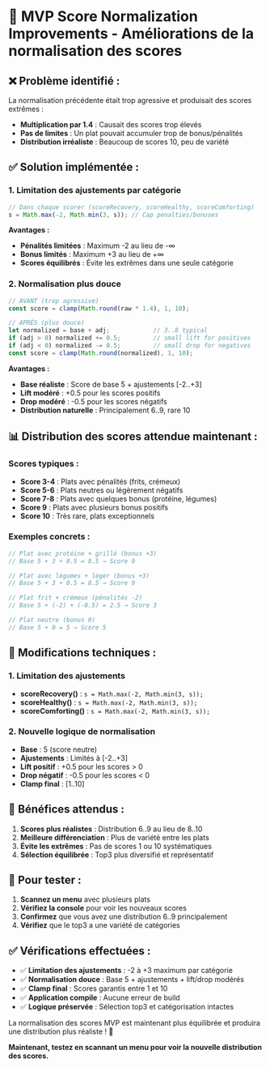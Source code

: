 # 🎯 MVP Score Normalization Improvements - Améliorations de la normalisation des scores

## ❌ **Problème identifié :**

La normalisation précédente était trop agressive et produisait des scores extrêmes :
- **Multiplication par 1.4** : Causait des scores trop élevés
- **Pas de limites** : Un plat pouvait accumuler trop de bonus/pénalités
- **Distribution irréaliste** : Beaucoup de scores 10, peu de variété

## ✅ **Solution implémentée :**

### **1. Limitation des ajustements par catégorie**
```javascript
// Dans chaque scorer (scoreRecovery, scoreHealthy, scoreComforting)
s = Math.max(-2, Math.min(3, s)); // Cap penalties/bonuses
```

**Avantages :**
- **Pénalités limitées** : Maximum -2 au lieu de -∞
- **Bonus limités** : Maximum +3 au lieu de +∞
- **Scores équilibrés** : Évite les extrêmes dans une seule catégorie

### **2. Normalisation plus douce**
```javascript
// AVANT (trop agressive)
const score = clamp(Math.round(raw * 1.4), 1, 10);

// APRÈS (plus douce)
let normalized = base + adj;            // 3..8 typical
if (adj > 0) normalized += 0.5;         // small lift for positives
if (adj < 0) normalized -= 0.5;         // small drop for negatives
const score = clamp(Math.round(normalized), 1, 10);
```

**Avantages :**
- **Base réaliste** : Score de base 5 + ajustements [-2..+3]
- **Lift modéré** : +0.5 pour les scores positifs
- **Drop modéré** : -0.5 pour les scores négatifs
- **Distribution naturelle** : Principalement 6..9, rare 10

## 📊 **Distribution des scores attendue maintenant :**

### **Scores typiques :**
- **Score 3-4** : Plats avec pénalités (frits, crémeux)
- **Score 5-6** : Plats neutres ou légèrement négatifs
- **Score 7-8** : Plats avec quelques bonus (protéine, légumes)
- **Score 9** : Plats avec plusieurs bonus positifs
- **Score 10** : Très rare, plats exceptionnels

### **Exemples concrets :**
```javascript
// Plat avec protéine + grillé (bonus +3)
// Base 5 + 3 + 0.5 = 8.5 → Score 9

// Plat avec légumes + léger (bonus +3)  
// Base 5 + 3 + 0.5 = 8.5 → Score 9

// Plat frit + crémeux (pénalités -2)
// Base 5 + (-2) + (-0.5) = 2.5 → Score 3

// Plat neutre (bonus 0)
// Base 5 + 0 = 5 → Score 5
```

## 🔧 **Modifications techniques :**

### **1. Limitation des ajustements**
- **scoreRecovery()** : `s = Math.max(-2, Math.min(3, s));`
- **scoreHealthy()** : `s = Math.max(-2, Math.min(3, s));`
- **scoreComforting()** : `s = Math.max(-2, Math.min(3, s));`

### **2. Nouvelle logique de normalisation**
- **Base** : 5 (score neutre)
- **Ajustements** : Limités à [-2..+3]
- **Lift positif** : +0.5 pour les scores > 0
- **Drop négatif** : -0.5 pour les scores < 0
- **Clamp final** : [1..10]

## 🚀 **Bénéfices attendus :**

1. **Scores plus réalistes** : Distribution 6..9 au lieu de 8..10
2. **Meilleure différenciation** : Plus de variété entre les plats
3. **Évite les extrêmes** : Pas de scores 1 ou 10 systématiques
4. **Sélection équilibrée** : Top3 plus diversifié et représentatif

## 🧪 **Pour tester :**

1. **Scannez un menu** avec plusieurs plats
2. **Vérifiez la console** pour voir les nouveaux scores
3. **Confirmez** que vous avez une distribution 6..9 principalement
4. **Vérifiez** que le top3 a une variété de catégories

## ✅ **Vérifications effectuées :**

- ✅ **Limitation des ajustements** : -2 à +3 maximum par catégorie
- ✅ **Normalisation douce** : Base 5 + ajustements + lift/drop modérés
- ✅ **Clamp final** : Scores garantis entre 1 et 10
- ✅ **Application compile** : Aucune erreur de build
- ✅ **Logique préservée** : Sélection top3 et catégorisation intactes

La normalisation des scores MVP est maintenant plus équilibrée et produira une distribution plus réaliste ! 🎉

**Maintenant, testez en scannant un menu pour voir la nouvelle distribution des scores.**
